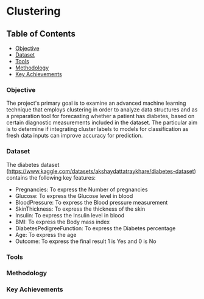 # Clustering

## Table of Contents
  - [Objective](#objective)
  - [Dataset](#dataset)
  - [Tools](#tools)
  - [Methodology](#methodology)
  - [Key Achievements](#key-achievements)

### Objective

The project's primary goal is to examine an advanced machine learning technique that employs clustering in order to analyze data structures and as a preparation tool for forecasting whether a patient has diabetes,
based on certain diagnostic measurements included in the dataset. The particular aim is to determine if integrating cluster labels to models for classification as fresh data inputs can improve accuracy for prediction.

### Dataset

The diabetes dataset (https://www.kaggle.com/datasets/akshaydattatraykhare/diabetes-dataset) contains the following key features:
- Pregnancies: To express the Number of pregnancies
- Glucose: To express the Glucose level in blood
- BloodPressure: To express the Blood pressure measurement
- SkinThickness: To express the thickness of the skin
- Insulin: To express the Insulin level in blood
- BMI: To express the Body mass index
- DiabetesPedigreeFunction: To express the Diabetes percentage
- Age: To express the age
- Outcome: To express the final result 1 is Yes and 0 is No
  
### Tools

### Methodology

### Key Achievements

